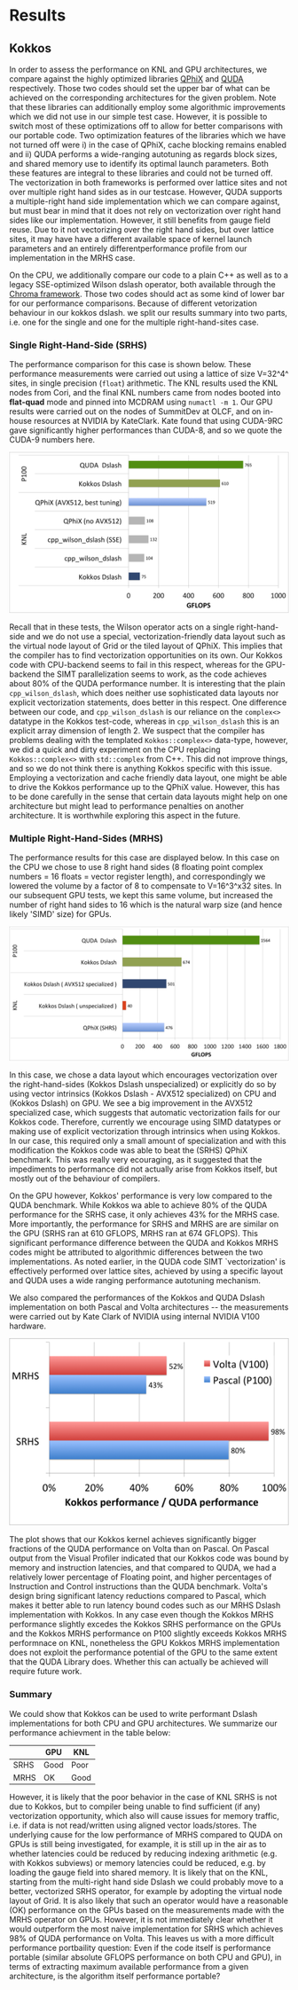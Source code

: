 # Results

## Kokkos
In order to assess the performance on KNL and GPU architectures, we compare against the highly optimized libraries [QPhiX](https://github.com/JeffersonLab/qphix) and [QUDA](https://github.com/lattice/quda) respectively. Those two codes should set the upper bar of what can be achieved on the corresponding architectures for the given problem. Note that these libraries can additionally employ some algorithmic improvements which we did not use in our simple test case. However, it is possible to switch most of these optimizations off to allow for better comparisons with our portable code. Two optimization features of the libraries which we have not turned off were i) in the case of QPhiX, cache blocking remains enabled and ii) QUDA performs a wide-ranging autotuning as regards block sizes, and shared memory use to identify its optimal launch parameters. Both these features are integral to these libraries and could not be turned off. The vectorization in both frameworks is performed over lattice sites and not over multiple right hand sides as in our testcase. However, QUDA supports a multiple-right hand side implementation which we can compare against, but must bear in mind that it does not rely on vectorization over right hand sides like our implementation. However, it still benefits from gauge field reuse. Due to it not vectorizing over the right hand sides, but over lattice sites, it may have have a different available space of kernel launch parameters and an entirely differentperformance profile from our implementation in the MRHS case.

On the CPU, we additionally compare our code to a plain C++ as well as to a legacy SSE-optimized Wilson dslash operator, both available through the [Chroma framework](https://jeffersonlab.github.io/chroma/). Those two codes should act as some kind of lower bar for our performance comparisons. Because of different vetorization behaviour in our kokkos dslash. we split our results summary into two parts, i.e. one for the single and one for the multiple right-hand-sites case.

### Single Right-Hand-Side (SRHS)

The performance comparison for this case is shown below. These performance measurements were carried out using a lattice of size V=32^4^ sites, in single precision (```float```) arithmetic. The KNL results used the KNL nodes from Cori, and the final KNL numbers came from nodes booted into **flat-quad** mode and pinned into MCDRAM using ```numactl -m 1```. Our GPU results were carried out on the nodes of SummitDev at OLCF, and on in-house resources at NVIDIA by KateClark. Kate found that using CUDA-9RC gave significantly higher performances than CUDA-8, and so we quote the CUDA-9 numbers here.

![Kokkos Dslash SRHS](images/kokkos_srhs_results.png)

Recall that in these tests, the Wilson operator acts on a single right-hand-side and we do not use a special, vectorization-friendly data layout such as the virtual node layout of Grid or the tiled layout of QPhiX. This implies that the compiler has to find vectorization opportunities on its own. Our Kokkos code with CPU-backend seems to fail in this respect, whereas for the GPU-backend the SIMT parallelization seems to work, as the code achieves about 80% of the QUDA performance number. It is interesting that the plain ```cpp_wilson_dslash```, which does neither use sophisticated data layouts nor explicit vectorization statements, does better in this respect. One difference between our code, and ```cpp_wilson_dslash``` is our reliance on the ```complex<>``` datatype in the Kokkos test-code, whereas in ```cpp_wilson_dslash``` this is an explicit array dimension of length 2.  We suspect that the compiler has problems dealing with the templated ```Kokkos::complex<>``` data-type, however, we did a quick and dirty experiment on the CPU replacing ```Kokkos::complex<>``` with ```std::complex``` from C++. This did not improve things, and so we do not think there is anything Kokkos specific with this issue.  Employing a vectorization and cache friendly data layout, one might be able to drive the Kokkos performance up to the QPhiX value. However, this has to be done carefully in the sense that certain data layouts might help on one architecture but might lead to performance penalties on another architecture. It is worthwhile exploring this aspect in the future.


### Multiple Right-Hand-Sides (MRHS)

The performance results for this case are displayed below. In this case on the CPU we chose to use 8 right hand sides (8 floating point complex numbers = 16 floats = vector register length), and correspondingly we lowered the volume by a factor of 8 to compensate to V=16^3^x32 sites.
In our subsequent GPU tests, we kept this same volume, but increased the number of right hand sides to 16 which is the natural warp size (and hence likely 'SIMD' size) for GPUs.

![Kokkos Dslash SRHS](images/kokkos_mrhs_results.png)

In this case, we chose a data layout which encourages vectorization over the right-hand-sides (Kokkos Dslash unspecialized) or explicitly do so by using vector intrinsics (Kokkos Dslash - AVX512 specialized) on CPU and (Kokkos Dslash) on GPU. We see a big improvement in the AVX512 specialized case, which suggests that automatic vectorization fails for our Kokkos code. Therefore, currently we encourage using SIMD datatypes or making use of explicit vectorization through intrinsics when using Kokkos. In our case, this required only a small amount of specialization and with this modification the Kokkos code was able to beat the (SRHS) QPhiX benchmark. This was really very ecouraging, as it suggested that the impediments to performance did not actually arise from Kokkos itself, but mostly out of the behaviour of compilers. 

On the GPU however, Kokkos' performance is very low compared to the QUDA benchmark. While Kokkos wa able to achieve 80% of the QUDA performance for the SRHS case, it only achieves 43% for the MRHS case. More importantly, the performance for SRHS and MRHS are are similar on the GPU (SRHS ran at 610 GFLOPS, MRHS ran at 674 GFLOPS). This significant performance difference between the QUDA and Kokkos MRHS codes might be attributed to algorithmic differences between the two implementations. As noted earlier, in the QUDA code SIMT `vectorization' is effectively performed over lattice sites, achieved by using a specific layout and QUDA uses a wide ranging performance autotuning mechanism. 

We also compared the performances of the Kokkos and QUDA Dslash implementation on both Pascal and Volta architectures -- the measurements were carried out by Kate Clark of NVIDIA using internal NVIDIA V100 hardware.

![Kokkos Dslash Pascal vs. Volta](images/KokkosImprovement.png)

The plot shows that our Kokkos kernel achieves significantly bigger fractions of the QUDA performance on Volta than on Pascal. On Pascal output from the Visual Profiler indicated that our Kokkos code was bound by memory and instruction latencies, and that compared to QUDA, we had a relatively lower percentage of Floating point, and higher percentages of Instruction and Control instructions than the QUDA benchmark. Volta's design bring significant latency reductions compared to Pascal, which makes it better able to run latency bound codes such as our MRHS Dslash implementation with Kokkos. In any case even though the Kokkos MRHS performance slightly excedes the Kokkos SRHS performance on the GPUs and the Kokkos MRHS performance on P100 slightly exceeds Kokkos MRHS performnace on KNL, nonetheless the GPU Kokkos MRHS implementation does not exploit the performance potential of the GPU to the same extent that the QUDA Library does. Whether this can actually be achieved will require future work.


### Summary
We could show that Kokkos can be used to write performant Dslash implementations for both CPU and GPU architectures. We summarize our performance achievment in the table below:

|      | GPU  | KNL  |
|------|------|------|
| SRHS | Good | Poor |
| MRHS | OK   | Good |

However, it is likely that the poor behavior in the case of KNL SRHS is not due to Kokkos, but to compiler being unable to find sufficient (if any) vectorization opportunity, which also will cause issues for memory traffic, i.e. if data is not read/written using aligned vector loads/stores. The underlying cause for the low performance of MRHS compared to QUDA on GPUs is still being investigated, for example, it is still up in the air as to whether latencies could be reduced by reducing indexing arithmetic (e.g. with Kokkos subviews) or memory latencies could be reduced, e.g. by loading the gauge field into shared memory. It is likely that on the KNL, starting from the multi-right hand side Dslash we could probably move to a better, vectorized SRHS operator, for example by adopting the virtual node layout of Grid. It is also likely that such an operator would have a reasonable (OK) performance on the GPUs based on the measurements made with the MRHS operator on GPUs. However, it is not immediately clear whether it would outperform the most naive implementation for SRHS which achieves 98% of QUDA performance on Volta. This leaves us with a more difficult performance portbaility question: Even if the code itself is performance portable (similar absolute GFLOPS performance on both CPU and GPU), in terms of extracting maximum available performance from a given architecture, is the algorithm itself performance portable?

